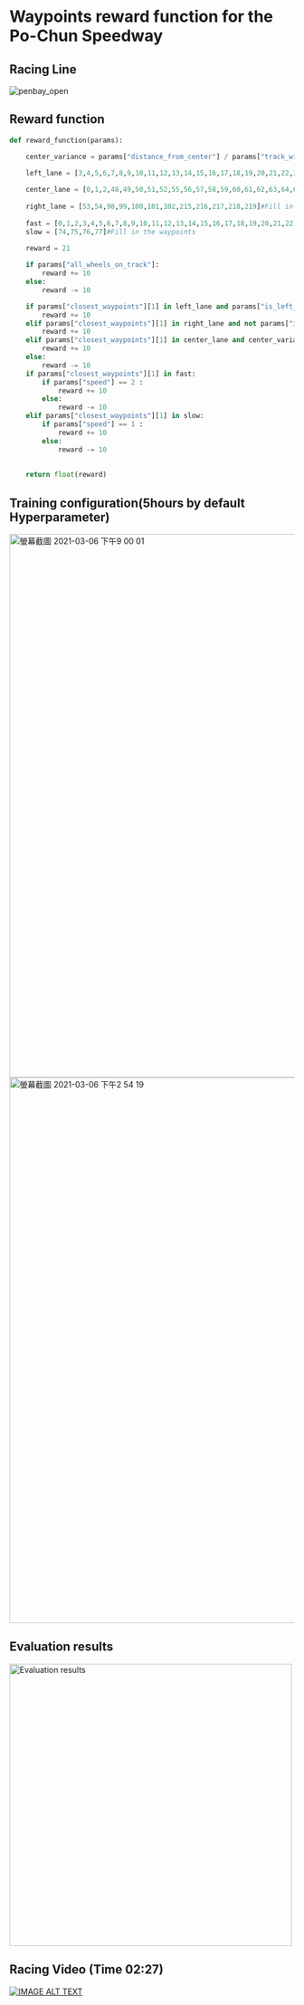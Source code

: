 
# Waypoints reward function for the Po-Chun Speedway
## Racing Line
![penbay_open](https://user-images.githubusercontent.com/61004532/110137027-58884e00-7e0b-11eb-8c0d-dd712517157f.png)

## Reward function
```python
def reward_function(params):

    center_variance = params["distance_from_center"] / params["track_width"]

    left_lane = [3,4,5,6,7,8,9,10,11,12,13,14,15,16,17,18,19,20,21,22,23,24,25,26,27,28,29,30,31,32,33,34,35,36,37,38,39,40,41,42,43,44,45,46,47,75,76,77,78,79,80,81,82,83,84,85,86,87,88,89,90,91,114,115,116,139,140,141,142,143,144,145,146,147,148,149,150,151,152,153,154,155,156,157,158,159,160,161,162,163,164,165,166,167,168,169,170,171,172,173,174,175,176,177,178,179,180,181,182,183,184,185,186,187,188,189,190,191]#Fill in the waypoints
    
    center_lane = [0,1,2,48,49,50,51,52,55,56,57,58,59,60,61,62,63,64,65,66,67,68,69,70,71,72,73,74,92,93,94,95,96,97,103,104,105,106,107,108,109,110,111,112,113,117,118,119,120,121,122,123,124,125,126,127,128,129,130,131,132,133,134,135,136,137,138,192,193,194,195,196,197,198,199,200,201,202,203,204,205,206,207,208,209,210,211,212,213,214,220,221,222,223,224,225,226,227,228,229,230]#Fill in the waypoints
    
    right_lane = [53,54,98,99,100,101,102,215,216,217,218,219]#Fill in the waypoints
    
    fast = [0,1,2,3,4,5,6,7,8,9,10,11,12,13,14,15,16,17,18,19,20,21,22,23,24,25,26,27,28,29,30,31,32,33,34,35,36,37,38,39,40,41,42,43,44,45,46,47,48,49,50,51,52,53,54,55,56,57,58,59,60,61,62,63,64,65,66,67,68,69,70,71,72,73,78,79,80,81,82,83,84,85,86,87,88,89,90,91,92,93,94,95,96,97,98,99,100,101,102,103,104,105,106,107,108,109,110,111,112,113,117,118,119,120,121,122,123,124,125,126,127,128,129,130,131,132,133,134,135,136,137,138,139,140,141,142,143,144,145,146,147,148,149,150,151,152,153,154,155,156,157,158,159,160,161,162,163,164,165,166,167,168,169,170,171,172,173,174,175,176,177,178,179,180,181,182,183,184,185,186,187,188,189,190,191,192,193,194,195,196,197,198,199,200,201,202,203,204,205,206,207,208,209,210,211,212,213,214,215,216,217,218,219,220,221,222,223,224,225,226,227,228,229,230]#Fill in the waypoints
    slow = [74,75,76,77]#Fill in the waypoints
    
    reward = 21

    if params["all_wheels_on_track"]:
        reward += 10
    else:
        reward -= 10

    if params["closest_waypoints"][1] in left_lane and params["is_left_of_center"]:
        reward += 10
    elif params["closest_waypoints"][1] in right_lane and not params["is_left_of_center"]:
        reward += 10
    elif params["closest_waypoints"][1] in center_lane and center_variance < 0.4:
        reward += 10
    else:
        reward -= 10
    if params["closest_waypoints"][1] in fast:
        if params["speed"] == 2 :
            reward += 10
        else:
            reward -= 10
    elif params["closest_waypoints"][1] in slow:
        if params["speed"] == 1 :
            reward += 10
        else:
            reward -= 10
        
    
    return float(reward)
```
## Training configuration(5hours by default Hyperparameter)
<img width="961" alt="螢幕截圖 2021-03-06 下午9 00 01" src="https://user-images.githubusercontent.com/61004532/110207565-4b2c9b80-7ebf-11eb-97fd-68ffa9325577.png">
<img width="965" alt="螢幕截圖 2021-03-06 下午2 54 19" src="https://user-images.githubusercontent.com/61004532/110198256-2a971e00-7e8c-11eb-854c-3a19cf42a615.png">

## Evaluation results 
<img width="499" alt="Evaluation results" src="https://user-images.githubusercontent.com/61004532/110197175-bad16500-7e84-11eb-864a-1c487320f4d7.png">

## Racing Video (Time 02:27)
[![IMAGE ALT TEXT](http://img.youtube.com/vi/upiIGe60vGQ/0.jpg)](http://www.youtube.com/watch?v=upiIGe60vGQ)


